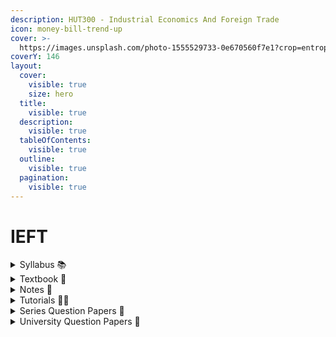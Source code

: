 ```yaml
---
description: HUT300 - Industrial Economics And Foreign Trade
icon: money-bill-trend-up
cover: >-
  https://images.unsplash.com/photo-1555529733-0e670560f7e1?crop=entropy&cs=srgb&fm=jpg&ixid=M3wxOTcwMjR8MHwxfHNlYXJjaHwyfHx0cmFkZXxlbnwwfHx8fDE3MzUyNzc4MTR8MA&ixlib=rb-4.0.3&q=85
coverY: 146
layout:
  cover:
    visible: true
    size: hero
  title:
    visible: true
  description:
    visible: true
  tableOfContents:
    visible: true
  outline:
    visible: true
  pagination:
    visible: true
---
```


# IEFT

<details>

<summary>Syllabus 📚</summary>

[HUT300](https://drive.google.com/file/d/1qnF492yplugfv3lXkeuZ6_GyQDdj5Gha/view?usp=drive_link) 👈

</details>

<details>

<summary>Textbook 📖</summary>

[IEFT Textbook](https://drive.google.com/drive/folders/1gt68haRsciZJLeHYn-PGmmv-SBJxlrcp?usp=drive_link) 👈

</details>

<details>

<summary>Notes 📒</summary>

[IEFT Notes](https://drive.google.com/drive/folders/1JL375z7yu-8YaeRs8tgBtYgwaI5Ox8zN?usp=drive_link) 👈

</details>

<details>

<summary>Tutorials 🧑‍🏫</summary>

[Opportunity Cost](https://youtu.be/aZBg-xDLbKg?feature=shared) 👈

</details>

<details>

<summary>Series Question Papers 📃</summary>

[IEFT Series QPs](https://drive.google.com/drive/folders/1dq7DqVD2MzqPRf31f7T_wvJwKl9c6s4H?usp=drive_link) 👈

</details>

<details>

<summary>University Question Papers 📄</summary>

[IEFT PYQs](https://drive.google.com/drive/folders/1dVUxD93ZWDCkdd1GHDPuO2--8XGdZ0lC?usp=drive_link) 👈

</details>
